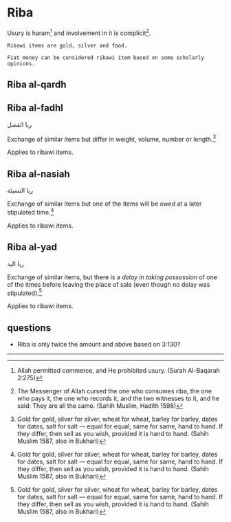 # Riba

Usury is haram[^1] and involvement in it is complicit[^2].

~~~admonish note title="Ribawi items"
Ribawi items are gold, silver and food.

Fiat money can be considered ribawi item based on some scholarly opinions.
~~~

## Riba al-qardh


## Riba al-fadhl

ربا الفضل

Exchange of similar items but differ in weight, volume, number or length.[^3]

Applies to ribawi items.

## Riba al-nasiah

ربا النسيئة

Exchange of similar items but one of the items will be _owed_ at a later stipulated time.[^3]

Applies to ribawi items.

## Riba al-yad

ربا اليد

Exchange of similar items, but there is a _delay in taking possession_ of one of the itmes before leaving the place of sale (even though no delay was stipulated).[^3]

Applies to ribawi items.

## questions

* Riba is only twice the amount and above based on 3:130?

---

[^1]: Allah permitted commerce, and He prohibited usury. (Surah Al-Baqarah 2:275)

[^3]: Gold for gold, silver for silver, wheat for wheat, barley for barley, dates for dates, salt for salt — equal for equal, same for same, hand to hand. If they differ, then sell as you wish, provided it is hand to hand. (Sahih Muslim 1587, also in Bukhari)

[^2]: The Messenger of Allah cursed the one who consumes riba, the one who pays it, the one who records it, and the two witnesses to it, and he said: They are all the same. (Sahih Muslim, Hadith 1598)

